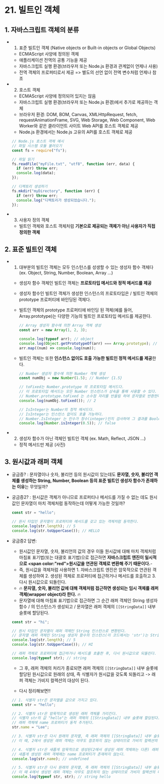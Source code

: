 # 21. 빌트인 객체

## 1. 자바스크립트 객체의 분류

- 1. 표준 빌트인 객체 (Native objects or Built-in objects or Global Objects)

  - ECMAScript 사양에 정의된 객체
  - 애플리케이션 전역의 공통 기능을 제공
  - 자바스크립트 실행 환경(브라우저 또는 Node.js 환경과 관계없이 언제나 사용)
  - 전역 객체의 프로퍼티로서 제공 => 별도의 선언 없이 전액 변수처럼 언제나 참조

- 2. 호스트 객체

  - ECMAScript 사양에 정의되어 있지는 않음
  - 자바스크립트 실행 환경(브라우저 또는 Node.js 환경)에서 추가로 제공하는 객체
  - 브라우저 환경: DOM, BOM, Canvas, XMLHttpRequest, fetch, requestAnimationFrame, SVG, Web Storage, Web Component, Web Worker와 같은 클라이언트 사이트 Web API를 호스트 객체로 제공
  - Node.js 환경에서는 Node.js 고유의 API를 호스트 객체로 제공

  ```js
  // Node.js 호스트 객체 예시
  // 파일 시스템 모듈 불러오기
  const fs = require("fs");

  // 파일 읽기
  fs.readFile("myFile.txt", "utf8", function (err, data) {
    if (err) throw err;
    console.log(data);
  });

  // 디렉토리 생성하기
  fs.mkdir("myDirectory", function (err) {
    if (err) throw err;
    console.log("디렉토리가 생성되었습니다.");
  });
  ```

- 3. 사용자 정의 객체

  - 빌트인 객체와 호스트 객체처럼 **기본으로 제공되는 객체가 아닌 사용자가 직접 정의한 객체**

## 2. 표준 빌트인 객체

- 1. 대부분의 빌트인 객체는 모두 인스턴스를 성생할 수 있는 생성자 함수 객체다 (ex. Object, String, Number, Boolean, Array ...)

  - 생섬자 함수 객체인 빌트인 객체는 **프로토타입 메서드와 정적 메서드를 제공**
  - 생성자 함수인 빌트인 객체가 생성한 인스턴스의 프로토타입은 / 빌트인 객체의 prototype 프로퍼티에 바인딩된 객체다.
  - 빌트인 객체의 prototype 프로퍼티에 바인딩 된 객체(예를 들어, Array.prototype)는 다양한 기능의 빌트인 프로토타입 메서드를 제공한다.

    ```js
    // Array 생성자 함수에 의한 Array 객체 생성
    const arr = new Array(1, 2, 3);

    console.log(typeof arr); // object
    console.log(Object.getPrototypeOf(arr) === Array.prototype); // true
    arr.map((num) => console.log(num));
    ```

  - 빌트인 객체는 또한 **인스턴스 없이도 호출 가능한 빌트인 정적 메서드를 제공**한다.

    ```js
    // Number 생성자 함수에 의한 Number 객체 생성
    const numObj = new Number(1.5); // Number {1.5}

    // toFixed는 Number.prototype 의 프로토타입 메서드다.
    // 이 프로토타입 메서드는 모든 Number 인스턴스가 상속을 통해 사용할 수 있다.
    // Number.prototype.toFixed 는 소수점 자리를 반올림 하여 문자열로 반환한다.
    console.log(numObj.toFixed()); // 2

    // IsInteger는 Number의 정적 메서드다.
    // IsInteger는 인스턴스 없이도 호출 가능하다.
    // Number.IsInteger 는 인수가 정수(integer)인지 검사하여 그 결과를 Boolean으로 반환한다.
    console.log(Number.isInteger(0.5)); // false
    ```

- 2. 생성자 함수가 아닌 객체인 빌트인 객체 (ex. Math, Reflect, JSON ...)

  - 정적 메서드만 제공
    (사진)

## 3. 원시값과 래퍼 객체

- 궁금증? : 문자열이나 숫자, 불리언 등의 원시값이 있는데도 **문자열, 숫자, 불리언 객체를 생성하는 String, Number, Boolean 등의 표준 빌트인 생성자 함수가 존재하는 이유**는 무엇일까?
- 궁금증2? : 원시값은 객체가 아니므로 프로퍼티나 메서드를 가질 수 없는 데도 원시값인 문자열이 마치 객체처럼 동작하는데 어떻게 가능한 것일까?

  ```js
  const str = "hello";

  // 원시 타입인 문자열이 프로퍼티와 메서드를 갖고 있는 객체처럼 동작한다.
  console.log(str.length); // 5
  console.log(str.toUpperCase()); // HELLO
  ```

- 궁금증2 답변:

  - 원시값인 문자열, 숫자, 불리언의 값의 경우 이들 원시값에 대해 마치 객체처럼 마침표 표기법(또는 대괄호 표기법)으로 접근하면 **자바스크립트 엔진이 일시적으로 <span color:"red">원시값을 연관된 객체</span>로 변환해 주기 때문이다.**-
  - 즉, 원시값을 객체처럼 사용하면 1. 자바스크립트 엔진은 암묵적으로 연관된 객체를 생성하여 2. 생성된 객체로 프로퍼티에 접근하거나 메서드를 호출하고 3. 다시 원시값으로 되돌린다.
  - 🔥 **문자열, 숫자, 불리언 값에 대해 객체처럼 접근하면 생성되는 임시 객체를 래퍼 객체(wrapper object)라 한다.** 🔥
  - 문자열에 대해 마침표 표기법으로 접근하면 그 순간 래퍼 객체인 String 생성자 함수 / 의 인스턴스가 생성되고 / 문자열은 래퍼 객체의 `[[StringData]]` 내부 슬롯에 할당된다.

  ```js
  const str = "hi";

  // 원시 타입인 문자열이 래퍼 객체인 String 인스턴스로 변환된다.
  // 문자열 래퍼 객체인 String 생성자 함수의 인스턴스(이 코드에서는 'str')는 String.prototype 의 메서드를 상속받아 사용할 수 있다.
  console.log(str.length); // 5
  console.log(str.toUpperCase()); // HI

  // 래퍼 객체로 프로퍼티에 접근하거나 메서드를 호출한 후, 다시 원시값으로 되돌린다.
  console.log(typeof str); // string
  ```

  - 그 후, 래퍼 객체의 처리가 종료되면 래퍼 객체의 `[[StringData]]` 내부 슬롯에 할당된 원시값으로 원래의 상태, 즉 식별자가 원시값을 갖도록 되돌리고 -> 래퍼 객체는 가비지 컬렉션의 대상이 된다.

  - 다시 정리해보면!!

  ```js
  // 1. 식별자 str은 문자열을 값으로 가지고 있다.
  const str = "hello";

  // 2. 식별자 str은 암묵적으로 생성된 래퍼 객체를 가리킨다.
  // 식별자 str의 값 "hello"는 래퍼 객체의 [[StringData]] 내부 슬롯에 할당된다.
  // 래퍼 객체에 name 프로퍼티가 동적 추가된다.
  str.name = "Lee";

  // 3. 식별자 str은 다시 원래의 문자열, 즉 래퍼 객체의 [[StringData]] 내부 슬롯에 할당된 원시값을 갖는다.
  // 이 때, 2에서 생성된 래퍼 객체는 아무도 참조하지 않는 상태이므로 가비지 컬렉션의 대상이 된다.

  // 4. 식별자 str은 새롭게 암묵적으로 생성된(2에서 생성된 래퍼 객체와는 다른) 래퍼 객체를 가리킨다.
  // 새롭게 생성된 래퍼 객체에는 name 프로퍼티가 존재하지 않는다.
  console.log(str.name); // undefined

  // 5. 식별자 str은 다시 원래의 문자열, 즉 래퍼 객체의 [[StringData]] 내부 슬롯에 할당된 원시값을 갖는다.
  // 이 때 4에서 생성된 래퍼 객체는 아무도 참조하지 않는 상태이므로 가비지 컬렉션의 대상이 된다.
  console.log(typeof str, str); // string hello
  ```
